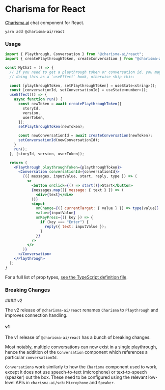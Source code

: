 # Charisma for React

[Charisma.ai](https://charisma.ai) chat component for React.

```
yarn add @charisma-ai/react
```

### Usage

```jsx
import { Playthrough, Conversation } from "@charisma-ai/react";
import { createPlaythroughToken, createConversation } from "@charisma-ai/sdk";

const MyChat = () => {
  // If you need to get a playthrough token or conversation id, you may consider
  // doing this as a `useEffect` hook, otherwise skip this:

  const [playthroughToken, setPlaythroughToken] = useState<string>();
  const [conversationId, setConversationId] = useState<number>();
  useEffect(() => {
    async function run() {
      const newToken = await createPlaythroughToken({
        storyId,
        version,
        userToken,
      });
      setPlaythroughToken(newToken);

      const newConversationId = await createConversation(newToken);
      setConversationId(newConversationId);
    }
    run();
  }, [storyId, version, userToken]);

  return (
    <Playthrough playthroughToken={playthroughToken}>
      <Conversation conversationId={conversationId}>
        {({ messages, inputValue, start, reply, type }) => (
          <>
            <button onClick={() => start()}>Start</button>
            {messages.map(({ message: { text } }) => (
              <div>{text}</div>
            ))}
            <input
              onChange={({ currentTarget: { value } }) => type(value)}
              value={inputValue}
              onKeyPress={({ key }) => {
                if (key === "Enter") {
                  reply({ text: inputValue });
                }
              }}
            />
          </>
        )}
      </Conversation>
    </Playthrough>
  );
}
```

For a full list of prop types, [see the TypeScript definition file](dist/index.d.ts).

### Breaking Changes

#### v2

The v2 release of `@charisma-ai/react` renames `Charisma` to `Playthrough` and improves connection handling.

#### v1

The v1 release of `@charisma-ai/react` has a bunch of breaking changes.

Most notably, multiple conversations can now exist in a single playthrough, hence the addition of the `Conversation` component which references a particular `conversationId`.

`Conversation`s work similarly to how the `Charisma` component used to work, except it does not use speech-to-text (microphone) or text-to-speech (speaker) out the box. These need to be configured using the relevant low-level APIs in `charisma-ai/sdk`: `Microphone` and `Speaker`.

